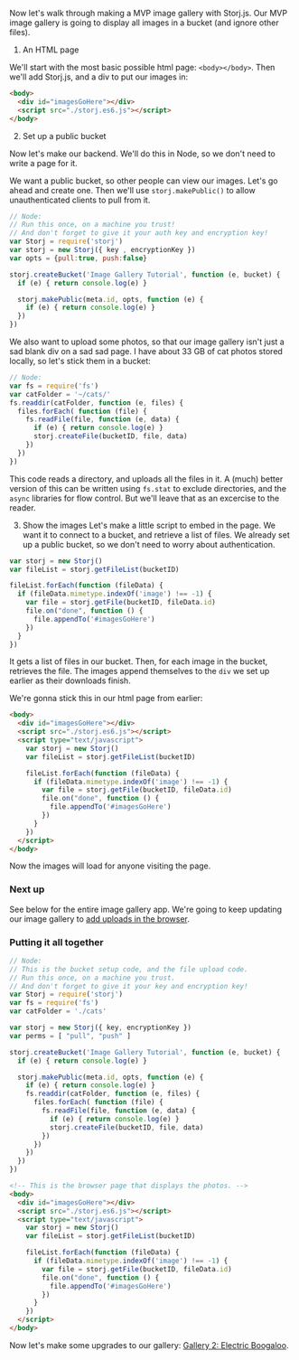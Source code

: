 Now let's walk through making a MVP image gallery with Storj.js. Our MVP image
gallery is going to display all images in a bucket (and ignore other files).

1. An HTML page

We'll start with the most basic possible html page: `<body></body>`. Then we'll
add Storj.js, and a div to put our images in:

```html
<body>
  <div id="imagesGoHere"></div>
  <script src="./storj.es6.js"></script>
</body>
```

2. Set up a public bucket

Now let's make our backend. We'll do this in Node, so we don't need to write a
page for it.

We want a public bucket, so other people can view our images. Let's go ahead
and create one. Then we'll use `storj.makePublic()` to allow unauthenticated
clients to pull from it.

```javascript
// Node:
// Run this once, on a machine you trust!
// And don't forget to give it your auth key and encryption key!
var Storj = require('storj')
var storj = new Storj({ key , encryptionKey })
var opts = {pull:true, push:false}

storj.createBucket('Image Gallery Tutorial', function (e, bucket) {
  if (e) { return console.log(e) }

  storj.makePublic(meta.id, opts, function (e) {
    if (e) { return console.log(e) }
  })
})
```

We also want to upload some photos, so that our image gallery isn't just a sad
blank div on a sad sad page. I have about 33 GB of cat photos stored locally,
so let's stick them in a bucket:

```javascript
// Node:
var fs = require('fs')
var catFolder = '~/cats/'
fs.readdir(catFolder, function (e, files) {
  files.forEach( function (file) {
    fs.readFile(file, function (e, data) {
      if (e) { return console.log(e) }
      storj.createFile(bucketID, file, data)
    })
  })
})
```

This code reads a directory, and uploads all the files in it. A (much) better
version of this can be written using `fs.stat` to exclude directories, and the
`async` libraries for flow control. But we'll leave that as an excercise to the
reader.

3. Show the images
Let's make a little script to embed in the page. We want it to connect to a
bucket, and retrieve a list of files. We already set up a public bucket, so we
don't need to worry about authentication.

```javascript
var storj = new Storj()
var fileList = storj.getFileList(bucketID)

fileList.forEach(function (fileData) {
  if (fileData.mimetype.indexOf('image') !== -1) {
    var file = storj.getFile(bucketID, fileData.id)
    file.on("done", function () {
      file.appendTo('#imagesGoHere')
    })
  }
})
```

It gets a list of files in our bucket. Then, for each image in the bucket,
retrieves the file. The images append themselves to the `div` we set up earlier
as their downloads finish.

We're gonna stick this in our html page from earlier:

```html
<body>
  <div id="imagesGoHere"></div>
  <script src="./storj.es6.js"></script>
  <script type="text/javascript">
    var storj = new Storj()
    var fileList = storj.getFileList(bucketID)

    fileList.forEach(function (fileData) {
      if (fileData.mimetype.indexOf('image') !== -1) {
        var file = storj.getFile(bucketID, fileData.id)
        file.on("done", function () {
          file.appendTo('#imagesGoHere')
        })
      }
    })
  </script>
</body>
```

Now the images will load for anyone visiting the page.

### Next up
See below for the entire image gallery app. We're going to keep updating our
image gallery to [add uploads in the browser](08-gallery-2.md).

### Putting it all together

```javascript
// Node:
// This is the bucket setup code, and the file upload code.
// Run this once, on a machine you trust.
// And don't forget to give it your key and encryption key!
var Storj = require('storj')
var fs = require('fs')
var catFolder = './cats'

var storj = new Storj({ key, encryptionKey })
var perms = [ "pull", "push" ]

storj.createBucket('Image Gallery Tutorial', function (e, bucket) {
  if (e) { return console.log(e) }

  storj.makePublic(meta.id, opts, function (e) {
    if (e) { return console.log(e) }
    fs.readdir(catFolder, function (e, files) {
      files.forEach( function (file) {
        fs.readFile(file, function (e, data) {
          if (e) { return console.log(e) }
          storj.createFile(bucketID, file, data)
        })
      })
    })
  })
})

```

```html
<!-- This is the browser page that displays the photos. -->
<body>
  <div id="imagesGoHere"></div>
  <script src="./storj.es6.js"></script>
  <script type="text/javascript">
    var storj = new Storj()
    var fileList = storj.getFileList(bucketID)

    fileList.forEach(function (fileData) {
      if (fileData.mimetype.indexOf('image') !== -1) {
        var file = storj.getFile(bucketID, fileData.id)
        file.on("done", function () {
          file.appendTo('#imagesGoHere')
        })
      }
    })
  </script>
</body>
```

Now let's make some upgrades to our gallery:
[Gallery 2: Electric Boogaloo](08-gallery-2.md).
